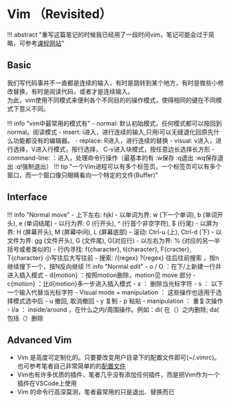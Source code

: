 # Vim （Revisited）
!!! abstract "重写这篇笔记的时候我已经用了一段时间vim，笔记可能会过于简略，可参考[课程网站](https://missing.csail.mit.edu/2020/editors/)"


## Basic

我们写代码事并不一直都是连续的输入，有时是跳转到某个地方，有时是做些小修改替换，有时是阅读代码，或者才是连续输入。   
为此，vim使用不同模式来便利各个不同目的的操作模式，使得相同的键在不同模式下意义不同。

!!! info "vim中最常用的模式有"
    - normal: 默认初始模式，任何模式都可以按<Esc>回到normal。阅读模式
    - insert: i进入，进行连续的输入,只用i可以无缝退化回原先什么功能都没有的编辑器。
    - replace: R进入，进行连续的替换
    - visual: v进入，进行选择，V进入行模式，按行选择， C-v进入块模式，按任意边长选择长方形 
    - command-line: ：进入，处理命令行操作（最基本的有 :w保存 :q退出 :wq保存退出 :q!强制退出）
!!! tip "一个Vim进程可以有多个标签页，一个标签页可以有多个窗口，而一个窗口像只眼睛看向一个特定的文件(Buffer)"

## Interface

!!! info "Normal move"
    - 上下左右: hjkl 
    - 以单词为界: w (下一个单词), b (单词开头), e (单词结尾)
    - 以行为界: 0 (行开头), ^ (行首个非空字符), $ (行尾)
    - 以屏为界: H (屏幕开头), M (屏幕中间), L (屏幕底部)
    - 滚动: Ctrl-u (上), Ctrl-d (下)
    - 以文件为界: gg (文件开头), G (文件尾), <num> G(对应行)
    - 以左右为界: % (对应的另一半括号或者类似的)
    - 行内寻找: f{character}, t{character}, F{cracter}, T{character} 小写往后大写往前
    - 搜索: /{regex} ?{regex} 往后往前搜索 ，按n继续搜下一个，按N反向继续
!!! info "Normal edit"
    - o / O ：在下/上新建一行并进入插入模式
    - d{motion} ：按照motion删除，motion见 move 部分
    - c{motion} ：比d{motion}多一步进入插入模式
    - x ： 删除当光标字符
    - s ： 以下一个输入代替当光标字符
    - Visual mode + manipulation ： 这些操作也适用于选择模式选中后
    - u 撤回, <C-r> 取消撤回
    - y 复制
    - p 粘贴
    - <num> manipulation ： 重复<num>次操作
    - i/a ： inside/around ，在什么之内/周围操作。例如：di( 在（）之内删除; da( 包括（）删除

## Advanced Vim

- Vim 是高度可定制化的。只要要改变用户目录下的配置文件即可(~/.vimrc)。也可参考笔者自己非常简单的的[配置文件](https://github.com/stormckey/dotfiles/blob/main/dot_vimrc)  
- Vim也有许多优质的插件，笔者几乎没有添加任何插件，而是把Vim作为一个插件在VSCode上使用  
- Vim 的命令行高深莫测，笔者最常用的只是退出、替换而已